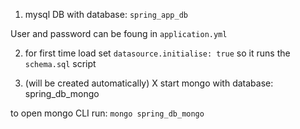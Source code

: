 1. mysql DB with database: `spring_app_db`

User and password can be foung in `application.yml`


2. for first time load set `datasource.initialise: true`   so it runs the `schema.sql` script


3. (will be created automatically) X start mongo with database: spring_db_mongo
 
 to open mongo CLI run: `mongo spring_db_mongo` 